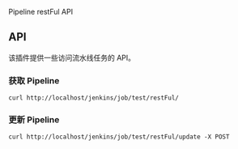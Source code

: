 Pipeline restFul API

## API

该插件提供一些访问流水线任务的 API。

### 获取 Pipeline

`curl http://localhost/jenkins/job/test/restFul/`

### 更新 Pipeline

`curl http://localhost/jenkins/job/test/restFul/update -X POST`

